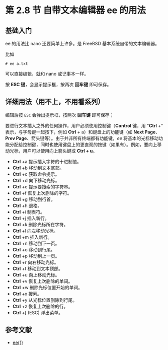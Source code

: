 # 第 2.8 节 自带文本编辑器 ee 的用法


## 基础入门

ee 的用法比 nano 还要简单上许多。是 FreeBSD 基本系统自带的文本编辑器。

比如

```shell-session
# ee a.txt
```

可以直接编辑，就和 nano 或记事本一样。

按 **ESC 键**，会显示提示框，按两次 **回车键** 即可保存。
## 详细用法（用不上，不用看系列）

编辑后按 `ESC` 会弹出提示框，按两次 **回车键** 即可保存；

要进行文本插入之外的任何操作，用户必须使用控制键（**Control** 键，用 "**Ctrl** +" 表示，与字母键一起按下，例如 **Ctrl** + a）和键盘上的功能键（如 **Next Page**、**Prev Page**、箭头键等）。由于并非所有终端都有功能键，*ee* 将基本的光标移动功能分配给控制键，同时也使用键盘上的更直观的按键（如果有）。例如，要向上移动光标，用户可以使用向上箭头键或 ****Ctrl** + u**。

- **Ctrl** +a         提示插入字符的十进制值。
- **Ctrl** +b         移动到文本底部。
- **Ctrl** +c         获取命令提示。
- **Ctrl** +d         向下移动光标。
- **Ctrl** +e         提示要搜索的字符串。
- **Ctrl** +f         恢复上次删除的字符。
- **Ctrl** +g         移动到行首。
- **Ctrl** +h         退格。
- **Ctrl** +i         制表符。
- **Ctrl** +j         插入新行。
- **Ctrl** +k         删除光标所在字符。
- **Ctrl** +l         向左移动光标。
- **Ctrl** +m         插入新行。
- **Ctrl** +n         移动到下一页。
- **Ctrl** +o         移动到行尾。
- **Ctrl** +p         移动到上一页。
- **Ctrl** +r         向右移动光标。
- **Ctrl** +t         移动到文本顶部。
- **Ctrl** +u         向上移动光标。
- **Ctrl** +v         恢复上次删除的单词。
- **Ctrl** +w         删除光标位置开始的单词。
- **Ctrl** +x         搜索。
- **Ctrl** +y         从光标位置删除到行尾。
- **Ctrl** +z         恢复上次删除的行。
- **Ctrl** +\[ (ESC)   弹出菜单。


## 参考文献

- [ee(1)](https://man.freebsd.org/cgi/man.cgi?ee(1))

